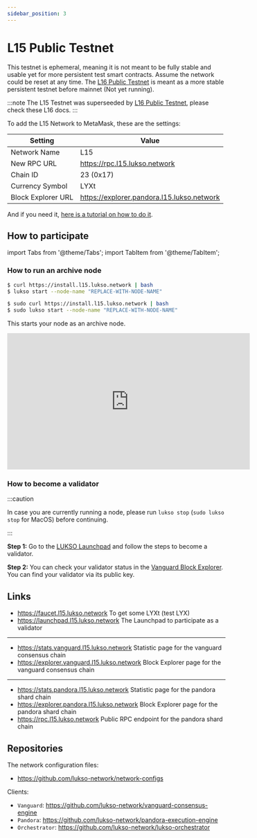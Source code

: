 ```yaml
---
sidebar_position: 3
---
```



# L15 Public Testnet

This testnet is ephemeral, meaning it is not meant to be fully stable and usable yet for more persistent test smart contracts. Assume the network could be reset at any time. The [L16 Public Testnet](l16-testnet.md) is meant as a more stable persistent testnet before mainnet (Not yet running).

:::note
The L15 Testnet was superseeded by [L16 Public Testnet](l16-testnet.md), please check these L16 docs.
:::

To add the L15 Network to MetaMask, these are the settings:

| Setting            | Value                                      |
| ------------------ | ------------------------------------------ |
| Network Name       | L15                                        |
| New RPC URL        | https://rpc.l15.lukso.network              |
| Chain ID           | 23 (0x17)                                  |
| Currency Symbol    | LYXt                                       |
| Block Explorer URL | https://explorer.pandora.l15.lukso.network |

And if you need it, [here is a tutorial on how to do it](https://metamask.zendesk.com/hc/en-us/articles/360043227612-How-to-add-a-custom-network-RPC).

## How to participate


<!-- Since we are resetting the network, please make sure to run `$ lukso reset all` and re-install the `lukso` binary:

<Tabs groupId="operating-systems">
<TabItem value="linux" label="Linux">

```bash
$ lukso stop
$ lukso reset all
$ curl https://install.l15.lukso.network | bash
$ lukso start --node-name "REPLACE-WITH-NODE-NAME"
```

</TabItem>
<TabItem value="macos" label="MacOS">

```bash
$ sudo lukso stop
$ lukso reset all
$ sudo curl https://install.l15.lukso.network | bash
$ sudo lukso start --node-name "REPLACE-WITH-NODE-NAME"
```

</TabItem>
</Tabs>

This is a one-time operation and it's nescessary to be able to join the fun. -->

import Tabs from '@theme/Tabs';
import TabItem from '@theme/TabItem';

### How to run an archive node

<Tabs groupId="operating-systems">
<TabItem value="linux" label="Linux">

```bash
$ curl https://install.l15.lukso.network | bash
$ lukso start --node-name "REPLACE-WITH-NODE-NAME"
```

</TabItem>
<TabItem value="macos" label="MacOS">

```bash
$ sudo curl https://install.l15.lukso.network | bash
$ sudo lukso start --node-name "REPLACE-WITH-NODE-NAME"
```

</TabItem>
</Tabs>

This starts your node as an archive node.

<!-- :::info

Please note that currently we do not attach your node to the [pandora](https://stats.pandora.l15.lukso.network) and [vanguard](https://stats.vanguard.l15.lukso.network) stats pages. This is because these pages are not able to monitor 100+ nodes and start freezing the browser. Right now we are working on a local status page for Pandora and Vanguard.

::: -->


<div style={{textAlign: 'center'}}>
<iframe width="560" height="315" src="https://www.youtube.com/embed/G2DSFqYwteI" title="YouTube video player" frameborder="0" allow="accelerometer; autoplay; clipboard-write; encrypted-media; gyroscope; picture-in-picture" allowfullscreen></iframe>
</div>

### How to become a validator

:::caution

In case you are currently running a node, please run `lukso stop` (`sudo lukso stop` for MacOS) before continuing.

:::

**Step 1:**
Go to the [LUKSO Launchpad](https://launchpad.l15.lukso.network) and follow the steps to become a validator.

**Step 2:**
You can check your validator status in the [Vanguard Block Explorer](https://explorer.vanguard.l15.lukso.network). You can find your validator via its public key.

## Links

- https://faucet.l15.lukso.network To get some LYXt (test LYX)
- https://launchpad.l15.lukso.network The Launchpad to participate as a validator

---

- https://stats.vanguard.l15.lukso.network Statistic page for the vanguard consensus chain
- https://explorer.vanguard.l15.lukso.network Block Explorer page for the vanguard consensus chain

---

- https://stats.pandora.l15.lukso.network Statistic page for the pandora shard chain
- https://explorer.pandora.l15.lukso.network Block Explorer page for the pandora shard chain
- https://rpc.l15.lukso.network Public RPC endpoint for the pandora shard chain

## Repositories

The network configuration files:

- <https://github.com/lukso-network/network-configs>

Clients:

- `Vanguard`: <https://github.com/lukso-network/vanguard-consensus-engine>
- `Pandora`: <https://github.com/lukso-network/pandora-execution-engine>
- `Orchestrator`: <https://github.com/lukso-network/lukso-orchestrator>
